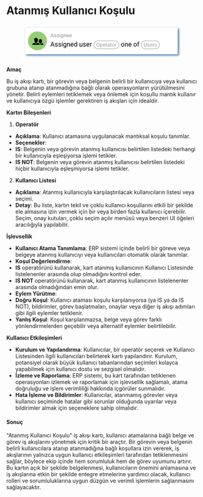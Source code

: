 # Atanmış Kullanıcı Koşulu

<figure><img src="../../../.gitbook/assets/userlmn_5e16e9b23626ec1211c753fec5333513.png" alt=""><figcaption></figcaption></figure>

**Amaç**

Bu iş akışı kartı, bir görevin veya belgenin belirli bir kullanıcıya veya kullanıcı grubuna atanıp atanmadığına bağlı olarak operasyonların yürütülmesini yönetir. Belirli eylemleri tetiklemek veya önlemek için koşullu mantık kullanır ve kullanıcıya özgü işlemler gerektiren iş akışları için idealdir.

**Kartın Bileşenleri**

1. **Operatör**
* **Açıklama**: Kullanıcı atamasına uygulanacak mantıksal koşulu tanımlar.
* **Seçenekler**:
* **IS**: Belgenin veya görevin atanmış kullanıcısı belirtilen listedeki herhangi bir kullanıcıyla eşleşiyorsa işlemi tetikler.
* **IS NOT**: Belgenin veya görevin atanmış kullanıcısı belirtilen listedeki hiçbir kullanıcıyla eşleşmiyorsa işlemi tetikler.
2. **Kullanıcı Listesi**
* **Açıklama**: Atanmış kullanıcıyla karşılaştırılacak kullanıcıların listesi veya seçimi.
* **Detay**: Bu liste, kartın tekil ve çoklu kullanıcı koşullarını etkili bir şekilde ele almasına izin vermek için bir veya birden fazla kullanıcı içerebilir. Seçim, onay kutuları, çoklu seçim açılır menüsü veya benzeri UI öğeleri aracılığıyla yapılabilir.

**İşlevsellik**

* **Kullanıcı Atama Tanımlama**: ERP sistemi içinde belirli bir göreve veya belgeye atanmış kullanıcıyı veya kullanıcıları otomatik olarak tanımlar.
* **Koşul Değerlendirme**:
* **IS** operatörünü kullanarak, kart atanmış kullanıcının Kullanıcı Listesinde listelenenler arasında olup olmadığını kontrol eder.
* **IS NOT** operatörünü kullanarak, kart atanmış kullanıcının listelenenler arasında olmadığından emin olur.
* **Eylem Yürütme**:
* **Doğru Koşul**: Kullanıcı ataması koşulu karşılanıyorsa (ya IS ya da IS NOT), bildirimler, görev başlatmaları, onaylar veya diğer iş akışı adımları gibi ilgili eylemler tetiklenir.
* **Yanlış Koşul**: Koşul karşılanmazsa, belge veya görev farklı yönlendirmelerden geçebilir veya alternatif eylemler belirtilebilir.

**Kullanıcı Etkileşimleri**

* **Kurulum ve Yapılandırma**: Kullanıcılar, bir operatör seçerek ve Kullanıcı Listesinden ilgili kullanıcıları belirterek kartı yapılandırır. Kurulum, potansiyel olarak büyük kullanıcı tabanlarından seçimleri kolayca yapabilmek için kullanıcı dostu ve sezgisel olmalıdır.
* **İzleme ve Raporlama**: ERP sistemi, bu kart tarafından tetiklenen operasyonları izlemek ve raporlamak için işlevsellik sağlamalı, atama doğruluğu ve işlem verimliliği hakkında içgörüler sunmalıdır.
* **Hata İşleme ve Bildirimler**: Kullanıcılar, atanmamış görevler veya kullanıcı seçiminde hatalar gibi sorunlar olduğunda uyarılar veya bildirimler almak için seçeneklere sahip olmalıdır.

#### Sonuç

"Atanmış Kullanıcı Koşulu" iş akışı kartı, kullanıcı atamalarına bağlı belge ve görev iş akışlarını yönetmek için kritik bir araçtır. Bir görevin veya belgenin belirli kullanıcılara atanıp atanmadığına bağlı koşullara izin vererek, iş akışlarının yalnızca uygun kullanıcı etkileşimleri tarafından tetiklenmesini sağlar, böylece ekip içinde hem sorumluluk hem de görev uyumunu artırır. Bu kartın açık bir şekilde belgelenmesi, kullanıcıların önemini anlamasına ve iş akışlarına etkin bir şekilde entegre etmelerine yardımcı olacak, kullanıcı rolleri ve sorumluluklarına uygun düzgün ve verimli işlemlerin sağlanmasını sağlayacaktır.
